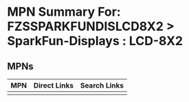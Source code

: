 



# MPN Summary For: FZSSPARKFUNDISLCD8X2 > SparkFun-Displays : LCD-8X2

## MPNs
  

|MPN|Direct Links|Search Links|
| :--- | :--- | :--- |
||||
